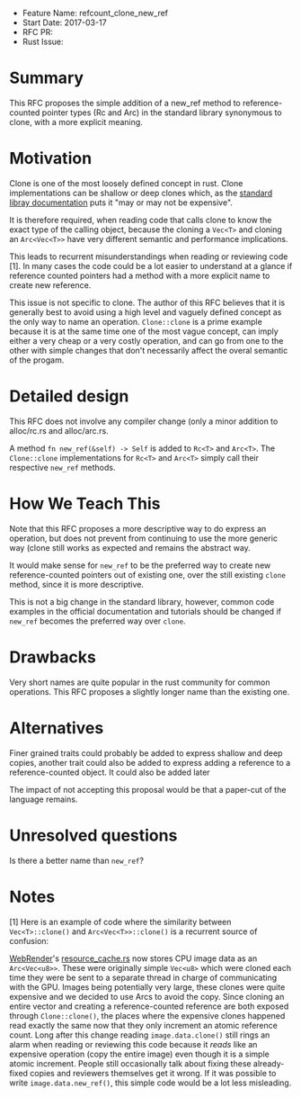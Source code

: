 - Feature Name: refcount_clone_new_ref
- Start Date: 2017-03-17
- RFC PR:
- Rust Issue:

# Summary
[summary]: #summary

This RFC proposes the simple addition of a new_ref method to reference-counted pointer types (Rc and Arc) in the standard library synonymous to clone, with a more explicit meaning.

# Motivation
[motivation]: #motivation

Clone is one of the most loosely defined concept in rust. Clone implementations can be shallow or deep clones which, as the [standard libray documentation](https://doc.rust-lang.org/std/clone/trait.Clone.html) puts it "may or may not be expensive".

It is therefore required, when reading code that calls clone to know the exact type of the calling object, because the cloning a ```Vec<T>``` and cloning an ```Arc<Vec<T>>``` have very different semantic and performance implications.

This leads to recurrent misunderstandings when reading or reviewing code [1].
In many cases the code could be a lot easier to understand at a glance if reference counted pointers had a method with a more explicit name to create new reference.

This issue is not specific to clone. The author of this RFC believes that it is generally best to avoid using a high level and vaguely defined concept as the only way to name an operation. ```Clone::clone``` is a prime example because it is at the same time one of the most vague concept, can imply either a very cheap or a very costly operation, and can go from one to the other with simple changes that don't necessarily affect the overal semantic of the progam.

# Detailed design
[design]: #detailed-design

This RFC does not involve any compiler change (only a minor addition to alloc/rc.rs and alloc/arc.rs.

A method ```fn new_ref(&self) -> Self``` is added to ```Rc<T>``` and ```Arc<T>```.
The ```Clone::clone``` implementations for ```Rc<T>``` and ```Arc<T>``` simply call their respective ```new_ref``` methods.


# How We Teach This
[how-we-teach-this]: #how-we-teach-this

Note that this RFC proposes a more descriptive way to do express an operation, but does not prevent from continuing to use the more generic way (clone still works as expected and remains the abstract way.

It would make sense for ```new_ref``` to be the preferred way to create new reference-counted pointers out of existing one, over the still existing ```clone``` method, since it is more descriptive.

This is not a big change in the standard library, however, common code examples in the official documentation and tutorials should be changed if ```new_ref``` becomes the preferred way over ```clone```.

# Drawbacks
[drawbacks]: #drawbacks

Very short names are quite popular in the rust community for common operations. This RFC proposes a slightly longer name than the existing one.

# Alternatives
[alternatives]: #alternatives

Finer grained traits could probably be added to express shallow and deep copies, another trait could also be added to express adding a reference to a reference-counted object. It could also be added later

The impact of not accepting this proposal would be that a paper-cut of the language remains.

# Unresolved questions
[unresolved]: #unresolved-questions

Is there a better name than ```new_ref```?

# Notes
[1] Here is an example of code where the similarity between ```Vec<T>::clone()``` and ```Arc<Vec<T>>::clone()``` is a recurrent source of confusion:

[WebRender](https://github.com/servo/webrender)'s [resource_cache.rs](https://github.com/servo/webrender/blob/e1ba6ff8146a0ba7a33bb9af6390b34f6b313b78/webrender/src/resource_cache.rs#L381) now stores CPU image data as an ```Arc<Vec<u8>>```. These were originally simple ```Vec<u8>``` which were cloned each time they were be sent to a separate thread in charge of communicating with the GPU. Images being potentially very large, these clones were quite expensive and we decided to use Arcs to avoid the copy. Since cloning an entire vector and creating a reference-counted reference are both exposed through ```Clone::clone()```, the places where the expensive clones happened read exactly the same now that they only increment an atomic reference count. Long after this change reading ```image.data.clone()``` still rings an alarm when reading or reviewing this code because it _reads_ like an expensive operation (copy the entire image) even though it is a simple atomic increment. People still occasionally talk about fixing these already-fixed copies and reviewers themselves get it wrong. If it was possible to write ```image.data.new_ref()```, this simple code would be a lot less misleading.
